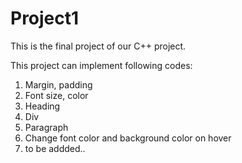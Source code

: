 # Project1

This is the final project of our C++ project.

This project can implement following codes:

1. Margin, padding
2. Font size, color
3. Heading
4. Div
5. Paragraph
6. Change font color and background color on hover
7. to be addded..
